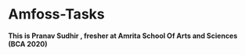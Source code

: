# Amfoss-Tasks
**This is Pranav Sudhir , fresher at Amrita School Of Arts and Sciences (BCA 2020)**
 
